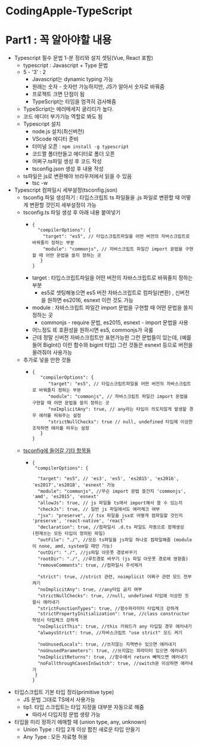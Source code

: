 # CodingApple-TypeScript

# Part1 : 꼭 알아야할 내용
- Typescript 필수 문법 1-분 정리와 설치 셋팅(Vue, React 포함)
  - typescript : Javascript + Type 문법
  - 5 - '3' : 2 
    - Javascript는 dynamic typing 가능 
    - 원래는 숫자 - 숫자만 가능하지만, JS가 알아서 숫자로 바꿔줌
    - 프로젝트 크면 단점이 됨
    - TypeScript는 타임을 엄격히 검사해줌
  - TypeScript는 에러메세지 굴리티가 높다.
  - 코드 에디터 부가기능 역할로 봐도 됨
  - Typescript 설치
    - node.js 설치(최신버전)
    - VScode 에디터 준비
    - 터미널 오픈 : `npm install -g typescript `
    - 코드짤 폴더만들고 에디터로 폴더 오픈
    - 어쩌구.ts파일 생성 후 코드 작성
    - tsconfig.json 생성 후 내용 작성
  - ts파일은 js로 변환해야 브라우저에서 읽을 수 있음 
    - tsc -w
- Typescript 컴파일시 세부설정(tsconfig.json)
  - tsconfig 파일 생성하기 : 타입스크립트 ts 파일들을 .js 파일로 변환할 때 어떻게 변환할 것인지 세부설정이 가능
  - tsconfig.ts 파일 생성 후 아래 내용 붙여넣기
    - ```
      {
        "compilerOptions": {
          "target": "es5", // 타입스크립트파일을 어떤 버전의 자바스크립트로 바꿔줄지 정하는 부분
          "module": "commonjs", // 자바스크립트 파일간 import 문법을 구현할 때 어떤 문법을 쓸지 정하는 곳
         }
      }
      ```
    - target : 타입스크립트파일을 어떤 버전의 자바스크립트로 바꿔줄지 정하는 부분
      - es5로 셋팅해놓으면 es5 버전 자바스크립트로 컴파일(변환) , 신버전을 원하면 es2016, esnext 이런 것도 가능
    - module : 자바스크립트 파일간 import 문법을 구현할 때 어떤 문법을 쓸지 정하는 곳
      - commonjs - require 문법, es2015, esnext - import 문법을 사용
    - 어느정도 IE 호환성을 원하시면 es5, commonjs가 국룰
    - 근데 정말 신버전 자바스크립트만 표현가능한 그런 문법들이 있는데, (예를 들어 BigInt() 이런 함수와 bigint 타입) 그런 것들은 esnext 등으로 버전을 올려줘야 사용가능
  - 추가로 넣을 만한 것들
    - ```
      {
         "compilerOptions": {
            "target": "es5", // 타입스크립트파일을 어떤 버전의 자바스크립트로 바꿔줄지 정하는 부분
            "module": "commonjs", // 자바스크립트 파일간 import 문법을 구현할 때 어떤 문법을 쓸지 정하는 곳
            "noImplicitAny": true, // any라는 타입이 의도치않게 발생할 경우 에러를 띄워주는 설정
            "strictNullChecks": true // null, undefined 타입에 이상한 조작하면 에러를 띄우는 설정
         }
      }
      ```
  - [tsconfig에 들어갈 기타 항목들](https://www.typescriptlang.org/tsconfig)
    - ```
      {
       "compilerOptions": {
  
        "target": "es5", // 'es3', 'es5', 'es2015', 'es2016', 'es2017','es2018', 'esnext' 가능
        "module": "commonjs", //무슨 import 문법 쓸건지 'commonjs', 'amd', 'es2015', 'esnext'
        "allowJs": true, // js 파일들 ts에서 import해서 쓸 수 있는지 
        "checkJs": true, // 일반 js 파일에서도 에러체크 여부 
        "jsx": "preserve", // tsx 파일을 jsx로 어떻게 컴파일할 것인지 'preserve', 'react-native', 'react'
        "declaration": true, //컴파일시 .d.ts 파일도 자동으로 함께생성 (현재쓰는 모든 타입이 정의된 파일)
        "outFile": "./", //모든 ts파일을 js파일 하나로 컴파일해줌 (module이 none, amd, system일 때만 가능)
        "outDir": "./", //js파일 아웃풋 경로바꾸기
        "rootDir": "./", //루트경로 바꾸기 (js 파일 아웃풋 경로에 영향줌)
        "removeComments": true, //컴파일시 주석제거 
  
        "strict": true, //strict 관련, noimplicit 어쩌구 관련 모드 전부 켜기
        "noImplicitAny": true, //any타입 금지 여부
        "strictNullChecks": true, //null, undefined 타입에 이상한 짓 할시 에러내기 
        "strictFunctionTypes": true, //함수파라미터 타입체크 강하게 
        "strictPropertyInitialization": true, //class constructor 작성시 타입체크 강하게
        "noImplicitThis": true, //this 키워드가 any 타입일 경우 에러내기
        "alwaysStrict": true, //자바스크립트 "use strict" 모드 켜기
  
        "noUnusedLocals": true, //쓰지않는 지역변수 있으면 에러내기
        "noUnusedParameters": true, //쓰지않는 파라미터 있으면 에러내기
        "noImplicitReturns": true, //함수에서 return 빼먹으면 에러내기 
        "noFallthroughCasesInSwitch": true, //switch문 이상하면 에러내기 
       }
      }
      ```
- 타입스크립트 기본 타입 정리(primitive type)
  - JS 문법 그대로 TS에서 사용가능
  - tip1. 타입 스크립트는 타입 지정을 대부분 자동으로 해줌 
    - 따라서 다입지정 문법 생량 가능
- 타입을 미리 정하기 애매할 때 (union type, any, unknown)
  - Union Type : 타입 2개 이상 합친 새로운 타입 만들기
  - Any Type : 모든 자료형 허용